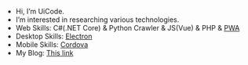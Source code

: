 - Hi, I’m UiCode.
- I’m interested in researching various technologies.
- Web Skills: C#(.NET Core) & Python Crawler & JS(Vue) & PHP & [PWA](https://developer.mozilla.org/zh-TW/docs/Web/Progressive_web_apps)
- Desktop Skills: [Electron](https://www.electronjs.org/) 
- Mobile Skills: [Cordova](https://cordova.apache.org/)
- My Blog: [This link](https://ui-code.com/)

